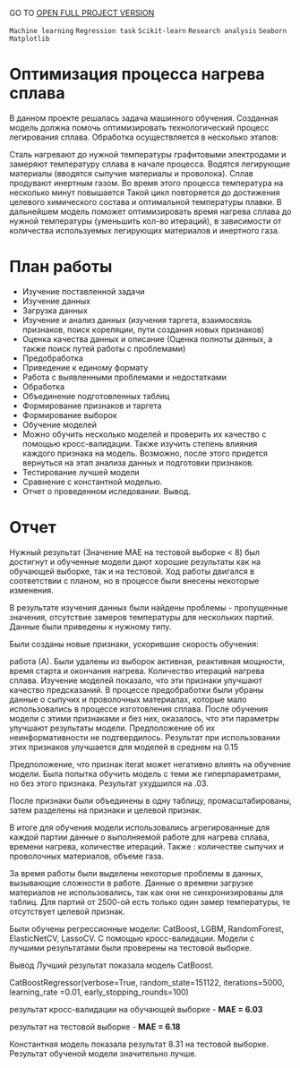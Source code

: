 GO TO <a href="https://nbviewer.org/github/archanastasia/myportfolio/blob/main/01_machine_learning/01_optimization_heating_process/optimization_steel_heating_process.ipynb">OPEN FULL PROJECT VERSION</a>

`Machine learning` `Regression task` `Scikit-learn` `Research analysis` `Seaborn` `Matplotlib`

# Оптимизация процесса нагрева сплава
В данном проекте решалась задача машинного обучения.
Созданная модель должна помочь оптимизировать технологический процесс легирования сплава. Обработка осуществляется в несколько этапов:

Сталь нагревают до нужной температуры графитовыми электродами и замеряют температуру сплава в начале процесса.
Водятся легирующие материалы (вводятся сыпучие материалы и проволока). Сплав продувают инертным газом. Во время этого процесса температура на несколько минут повышается
Такой цикл повторяется до достижения целевого химического состава и оптимальной температуры плавки.
В дальнейшем модель поможет оптимизировать время нагрева сплава до нужной температуры (уменьшить кол-во итераций), в зависимости от количества используемых легирующих материалов и инертного газа.

# План работы
* Изучение поставленной задачи
* Изучение данных
* Загрузка данных
* Изучение и анализ данных (изучения таргета, взаимосвязь признаков, поиск кореляции, пути создания новых признаков)
* Оценка качества данных и описание (Оценка полноты данных, а также поиск путей работы с проблемами)
* Предобработка
* Приведение к единому формату
* Работа с выявленными проблемами и недостатками
* Обработка
* Объединение подготовленных таблиц
* Формирование признаков и таргета
* Формирование выборок
* Обучение моделей
* Можно обучить несколько моделей и проверить их качество с помощью кросс-валидации. Также изучить степень влияния каждого признака на модель. Возможно, после этого придется вернуться на этап анализа данных и подготовки признаков.
* Тестирование лучшей модели
* Сравнение с константной моделью.
* Отчет о проведенном иследовании. Вывод.

# Отчет
Нужный результат (Значение МАЕ на тестовой выборке < 8) был достигнут и обученные модели дают хорошие результаты как на обучающей выборке, так и на тестовой.
Ход работы двигался в соответствии с планом, но в процессе были внесены некоторые изменения.

В результате изучения данных были найдены проблемы - пропущенные значения, отсутствие замеров температуры для нескольких партий.
Данные были приведены к нужному типу.

Были созданы новые признаки, ускорившие скорость обучения:

работа (А). Были удалены из выборок активная, реактивная мощности, время старта и окончания нагрева.
Количество итераций нагрева сплава.
Изучение моделей показало, что эти признаки улучшают качество предсказаний.
В процессе предобработки были убраны данные о сыпучих и проволочных материалах, которые мало использовались в процессе изготовления сплава.
После обучения модели с этими признаками и без них, оказалось, что эти параметры улучшают результаты модели. Предположение об их неинформативности не подтвердилось. Результат при использовании этих признаков улучшается для моделей в среднем на 0.15

Предположение, что признак iterat может негативно влиять на обучение модели. Была попытка обучить модель с теми же гиперпараметрами, но без этого признака. Результат ухудшился на .03.

После признаки были объединены в одну таблицу, промасштабированы, затем разделены на признаки и целевой признак.

В итоге для обучения модели использовались агрегированные для каждой партии данные о выполняемой работе для нагрева сплава, времени нагрева, количестве итераций. Также : количестве сыпучих и проволочных материалов, объеме газа.

За время работы были выделены некоторые проблемы в данных, вызывающие сложности в работе.
Данные о времени загрузке материалов не использовались, так как они не синхронизированы для таблиц.
Для партий от 2500-ой есть только один замер температуры, те отсутствует целевой признак.

Были обучены регрессионные модели: CatBoost, LGBM, RandomForest, ElasticNetCV, LassoCV. С помощью кросс-валидации. Модели с лучшими результатами были проверены на тестовой выборке.

Вывод
Лучший результат показала модель CatBoost.

CatBoostRegressor(verbose=True, random_state=151122, iterations=5000, learning_rate =0.01, early_stopping_rounds=100)

результат кросс-валидации на обучающей выборке - **MAE = 6.03** 

результат на тестовой выборке - **MAE = 6.18**

Константная модель показала результат 8.31 на тестовой выборке. Результат обученой модели значительно лучше.
